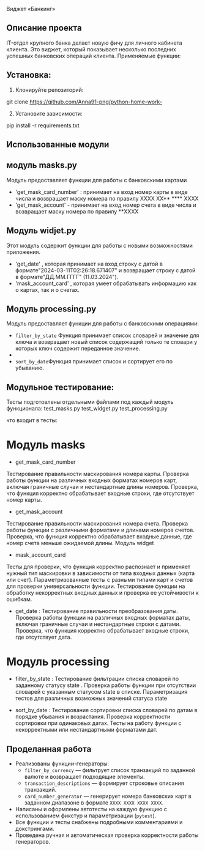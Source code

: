 Виджет «Банкинг»
## Описание проекта
IT-отдел крупного банка делает новую фичу для личного кабинета клиента. Это виджет, который показывает несколько последних успешных банковских операций клиента. 
Применяемые функции:
## Установка:

1. Клонируйте репозиторий:

git clone https://github.com/Anna91-png/python-home-work-

2. Установите зависимости:

pip install -r requirements.txt
##  Использованные модули 
## модуль masks.py
Модуль предоставляет функции для работы с банковскими картами 
- 'get_mask_card_number' : принимает на вход номер карты в виде числа и возвращает маску номера по правилу 
XXXX XX** **** XXXX
- 'get_mask_account' - принимает на вход номер счета в виде числа и возвращает маску номера по правилу 
**XXXX

## Модуль widjet.py
Этот модуль  содержит функции для работы с новыми возможностями приложения.
- 'get_date' , которая принимает на вход строку с датой в формате"2024-03-11T02:26:18.671407" и возвращает строку с датой в формате"ДД.ММ.ГГГГ" (11.03.2024").
 - 'mask_account_card' , которая умеет обрабатывать информацию как о картах, так и о счетах.

## Модуль processing.py
Модуль предоставляет функции для работы с банковскими операциями:

- `filter_by_state` Функция принимает список словарей и значение для ключа и возвращает новый
    список содержащий только те словари у которых ключ содержит переданное значение.
- 
- `sort_by_date`Функция принимает список и сортирует его по убыванию.

##  Модульное тестирование:

Тесты подготовлены отдельными файлами под каждый модуль функционала:
test_masks.py
test_widget.py
test_processing.py

что входит в тесты:

# Модуль masks

- get_mask_card_number

Тестирование правильности маскирования номера карты.
Проверка работы функции на различных входных форматах номеров карт, включая граничные случаи и нестандартные длины номеров.
Проверка, что функция корректно обрабатывает входные строки, где отсутствует номер карты.

- get_mask_account

Тестирование правильности маскирования номера счета.
Проверка работы функции с различными форматами и длинами номеров счетов.
Проверка, что функция корректно обрабатывает входные данные, где номер счета меньше ожидаемой длины.
Модуль widget

- mask_account_card

Тесты для проверки, что функция корректно распознает и применяет нужный тип маскировки в зависимости от типа входных данных (карта или счет).
Параметризованные тесты с разными типами карт и счетов для проверки универсальности функции.
Тестирование функции на обработку некорректных входных данных и проверка ее устойчивости к ошибкам.

 
- get_date
:
Тестирование правильности преобразования даты.
Проверка работы функции на различных входных форматах даты, включая граничные случаи и нестандартные строки с датами.
Проверка, что функция корректно обрабатывает входные строки, где отсутствует дата.

# Модуль processing

- filter_by_state
:
Тестирование фильтрации списка словарей по заданному статусу 
state
.
Проверка работы функции при отсутствии словарей с указанным статусом 
state
 в списке.
Параметризация тестов для различных возможных значений статуса
state

- sort_by_date
:
Тестирование сортировки списка словарей по датам в порядке убывания и возрастания.
Проверка корректности сортировки при одинаковых датах.
Тесты на работу функции с некорректными или нестандартными форматами дат.


## Проделанная работа

- Реализованы функции-генераторы:
    - `filter_by_currency` — фильтрует список транзакций по заданной валюте и возвращает подходящие элементы.
    - `transaction_descriptions` — формирует строковые описания транзакций.
    - `card_number_generator` — генерирует номера банковских карт в заданном диапазоне в формате `XXXX XXXX XXXX XXXX`.
- Написаны и оформлены автотесты на каждую функцию с использованием фикстур и параметризации (`pytest`).
- Все функции и тесты снабжены подробными комментариями и докстрингами.
- Проведена ручная и автоматическая проверка корректности работы генераторов.

